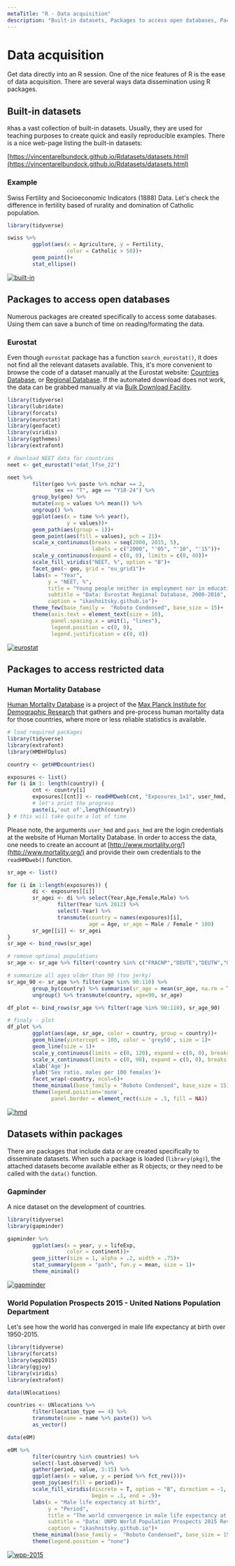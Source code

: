 ```yaml
---
metaTitle: "R - Data acquisition"
description: "Built-in datasets, Packages to access open databases, Packages to access restricted data, Datasets within packages"
---
```


# Data acquisition


Get data directly into an R session. One of the nice features of R is the ease of data acquisition. There are several ways data dissemination using R packages.



## Built-in datasets


`R`has a vast collection of built-in datasets. Usually, they are used for teaching purposes to create quick and easily reproducible examples. There is a nice web-page listing the built-in datasets:

[https://vincentarelbundock.github.io/Rdatasets/datasets.html](https://vincentarelbundock.github.io/Rdatasets/datasets.html)

### Example

Swiss Fertility and Socioeconomic Indicators (1888) Data. Let's check the difference in fertility based of rurality and domination of Catholic population.

```r
library(tidyverse) 

swiss %>% 
        ggplot(aes(x = Agriculture, y = Fertility, 
                   color = Catholic > 50))+
        geom_point()+
        stat_ellipse()

```

[<img src="https://i.stack.imgur.com/RLUcw.png" alt="built-in" />](https://i.stack.imgur.com/RLUcw.png)



## Packages to access open databases


Numerous packages are created specifically to access some databases. Using them can save a bunch of time on reading/formating the data.

### Eurostat

Even though `eurostat` package has a function `search_eurostat()`, it does not find all the relevant datasets available. This, it's more convenient to browse the code of a dataset manually at the Eurostat website: [Countries Database](http://ec.europa.eu/eurostat/data/database), or [Regional Database](http://ec.europa.eu/eurostat/web/regions/data/database). If the automated download does not work, the data can be grabbed manually at via [Bulk Download Facility](http://ec.europa.eu/eurostat/estat-navtree-portlet-prod/BulkDownloadListing).

```r
library(tidyverse)
library(lubridate)
library(forcats)
library(eurostat)
library(geofacet)
library(viridis)
library(ggthemes)
library(extrafont)

# download NEET data for countries
neet <- get_eurostat("edat_lfse_22")

neet %>% 
        filter(geo %>% paste %>% nchar == 2,
               sex == "T", age == "Y18-24") %>%
        group_by(geo) %>% 
        mutate(avg = values %>% mean()) %>% 
        ungroup() %>% 
        ggplot(aes(x = time %>% year(),
                   y = values))+
        geom_path(aes(group = 1))+
        geom_point(aes(fill = values), pch = 21)+
        scale_x_continuous(breaks = seq(2000, 2015, 5),
                           labels = c("2000", "'05", "'10", "'15"))+
        scale_y_continuous(expand = c(0, 0), limits = c(0, 40))+
        scale_fill_viridis("NEET, %", option = "B")+
        facet_geo(~ geo, grid = "eu_grid1")+
        labs(x = "Year",
             y = "NEET, %",
             title = "Young people neither in employment nor in education and training in Europe",
             subtitle = "Data: Eurostat Regional Database, 2000-2016",
             caption = "ikashnitsky.github.io")+
        theme_few(base_family =  "Roboto Condensed", base_size = 15)+
        theme(axis.text = element_text(size = 10),
              panel.spacing.x = unit(1, "lines"),
              legend.position = c(0, 0),
              legend.justification = c(0, 0))

```

[<img src="https://i.stack.imgur.com/3Ppu7.png" alt="eurostat" />](https://i.stack.imgur.com/3Ppu7.png)



## Packages to access restricted data


### Human Mortality Database

[Human Mortality Database](http://www.mortality.org) is a project of the [Max Planck Institute for Demographic Research](https://www.demogr.mpg.de/en/) that gathers and pre-process human mortality data for those countries, where more or less reliable statistics is available.

```r
# load required packages
library(tidyverse) 
library(extrafont)
library(HMDHFDplus)

country <- getHMDcountries()

exposures <- list()
for (i in 1: length(country)) {
        cnt <- country[i]
        exposures[[cnt]] <- readHMDweb(cnt, "Exposures_1x1", user_hmd, pass_hmd)
        # let's print the progress
        paste(i,'out of',length(country)) 
} # this will take quite a lot of time

```

Please note, the arguments `user_hmd` and `pass_hmd` are the login credentials at the website of Human Mortality Database. In order to access the data, one needs to create an account at [http://www.mortality.org/](http://www.mortality.org/) and provide their own credentials to the `readHMDweb()` function.

```r
sr_age <- list()

for (i in 1:length(exposures)) {
        di <- exposures[[i]]
        sr_agei <- di %>% select(Year,Age,Female,Male) %>% 
                filter(Year %in% 2012) %>%
                select(-Year) %>%
                transmute(country = names(exposures)[i],
                          age = Age, sr_age = Male / Female * 100)
        sr_age[[i]] <- sr_agei
}
sr_age <- bind_rows(sr_age)

# remove optional populations
sr_age <- sr_age %>% filter(!country %in% c("FRACNP","DEUTE","DEUTW","GBRCENW","GBR_NP"))

# summarize all ages older than 90 (too jerky)
sr_age_90 <- sr_age %>% filter(age %in% 90:110) %>% 
        group_by(country) %>% summarise(sr_age = mean(sr_age, na.rm = T)) %>%
        ungroup() %>% transmute(country, age=90, sr_age)

df_plot <- bind_rows(sr_age %>% filter(!age %in% 90:110), sr_age_90)

# finaly - plot
df_plot %>% 
        ggplot(aes(age, sr_age, color = country, group = country))+
        geom_hline(yintercept = 100, color = 'grey50', size = 1)+
        geom_line(size = 1)+
        scale_y_continuous(limits = c(0, 120), expand = c(0, 0), breaks = seq(0, 120, 20))+
        scale_x_continuous(limits = c(0, 90), expand = c(0, 0), breaks = seq(0, 80, 20))+
        xlab('Age')+
        ylab('Sex ratio, males per 100 females')+
        facet_wrap(~country, ncol=6)+
        theme_minimal(base_family = "Roboto Condensed", base_size = 15)+
        theme(legend.position='none',
              panel.border = element_rect(size = .5, fill = NA))

```

[<img src="https://i.stack.imgur.com/yypuI.png" alt="hmd" />](https://i.stack.imgur.com/yypuI.png)



## Datasets within packages


There are packages that include data or are created specifically to disseminate datasets. When such a package is loaded (`library(pkg)`), the attached datasets become available either as R objects; or they need to be called with the `data()` function.

### Gapminder

A nice dataset on the development of countries.

```r
library(tidyverse)
library(gapminder)

gapminder %>% 
        ggplot(aes(x = year, y = lifeExp, 
                   color = continent))+
        geom_jitter(size = 1, alpha = .2, width = .75)+
        stat_summary(geom = "path", fun.y = mean, size = 1)+
        theme_minimal()

```

[<img src="https://i.stack.imgur.com/txlId.png" alt="gapminder" />](https://i.stack.imgur.com/txlId.png)

### World Population Prospects 2015 - United Nations Population Department

Let's see how the world has converged in male life expectancy at birth over 1950-2015.

```r
library(tidyverse)
library(forcats)
library(wpp2015)
library(ggjoy)
library(viridis)
library(extrafont)

data(UNlocations)

countries <- UNlocations %>% 
        filter(location_type == 4) %>% 
        transmute(name = name %>% paste()) %>% 
        as_vector()

data(e0M) 

e0M %>% 
        filter(country %in% countries) %>% 
        select(-last.observed) %>% 
        gather(period, value, 3:15) %>% 
        ggplot(aes(x = value, y = period %>% fct_rev()))+
        geom_joy(aes(fill = period))+
        scale_fill_viridis(discrete = T, option = "B", direction = -1, 
                           begin = .1, end = .9)+
        labs(x = "Male life expectancy at birth",
             y = "Period",
             title = "The world convergence in male life expectancy at birth since 1950",
             subtitle = "Data: UNPD World Population Prospects 2015 Revision",
             caption = "ikashnitsky.github.io")+
        theme_minimal(base_family =  "Roboto Condensed", base_size = 15)+
        theme(legend.position = "none")

```

[<img src="https://i.stack.imgur.com/aQtWn.png" alt="wpp-2015" />](https://i.stack.imgur.com/aQtWn.png)

